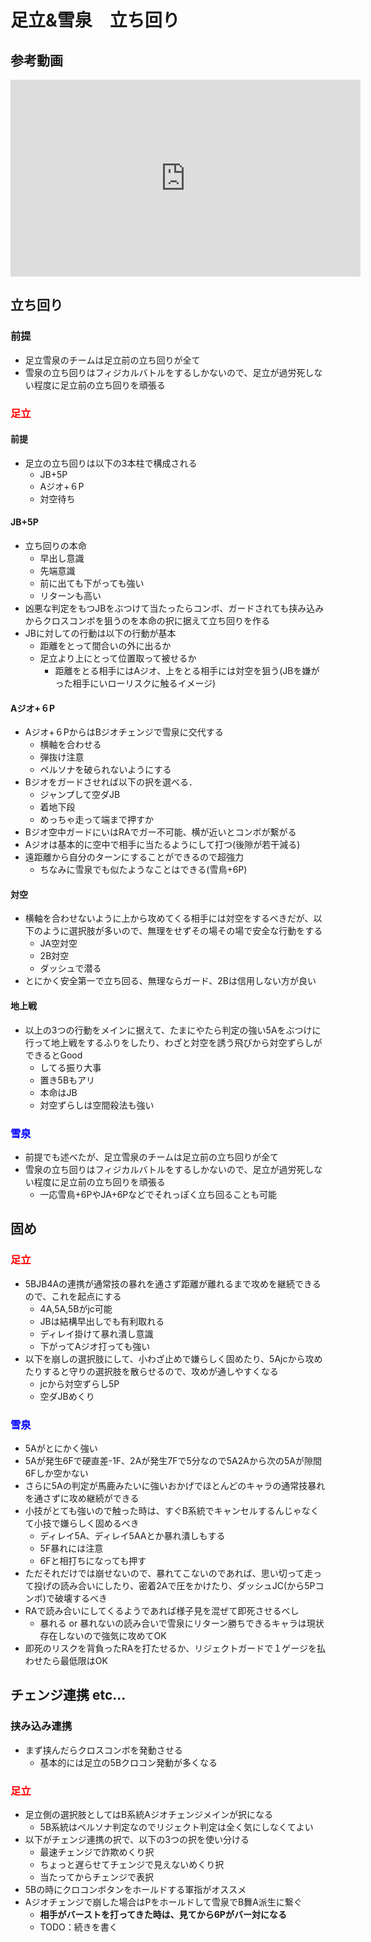 # 足立&雪泉　立ち回り

## 参考動画

<iframe width="560" height="315" src="https://www.youtube.com/embed/r50RY49fC_Y" frameborder="0" allow="accelerometer; autoplay; clipboard-write; encrypted-media; gyroscope; picture-in-picture" allowfullscreen></iframe>

## 立ち回り

### 前提

- 足立雪泉のチームは足立前の立ち回りが全て
- 雪泉の立ち回りはフィジカルバトルをするしかないので、足立が過労死しない程度に足立前の立ち回りを頑張る

### <span style="color: red; ">足立</span>

#### **前提**
  - 足立の立ち回りは以下の3本柱で構成される
    - JB+5P
    - Aジオ+６P
    - 対空待ち  

#### **JB+5P**
  - 立ち回りの本命
    - 早出し意識
    - 先端意識
    - 前に出ても下がっても強い
    - リターンも高い 
  - 凶悪な判定をもつJBをぶつけて当たったらコンボ、ガードされても挟み込みからクロスコンボを狙うのを本命の択に据えて立ち回りを作る
  - JBに対しての行動は以下の行動が基本
    - 距離をとって間合いの外に出るか
    - 足立より上にとって位置取って被せるか
      - 距離をとる相手にはAジオ、上をとる相手には対空を狙う(JBを嫌がった相手にいローリスクに触るイメージ)

#### **Aジオ+６P**
  - Aジオ+６PからはBジオチェンジで雪泉に交代する
    - 横軸を合わせる
    - 弾抜け注意
    - ペルソナを破られないようにする
  - Bジオをガードさせれば以下の択を選べる．
    - ジャンプして空ダJB
    - 着地下段
    - めっちゃ走って端まで押すか
  - Bジオ空中ガードにいはRAでガー不可能、横が近いとコンボが繋がる
  - Aジオは基本的に空中で相手に当たるようにして打つ(後隙が若干減る)
  - 遠距離から自分のターンにすることができるので超強力
    - ちなみに雪泉でも似たようなことはできる(雪鳥+6P)
  

#### **対空**
  - 横軸を合わせないように上から攻めてくる相手には対空をするべきだが、以下のように選択肢が多いので、無理をせずその場その場で安全な行動をする
    -  JA空対空
    -  2B対空
    -  ダッシュで潜る
  - とにかく安全第一で立ち回る、無理ならガード、2Bは信用しない方が良い

#### **地上戦**
  - 以上の3つの行動をメインに据えて、たまにやたら判定の強い5Aをぶつけに行って地上戦をするふりをしたり、わざと対空を誘う飛びから対空ずらしができるとGood
    - してる振り大事
    - 置き5Bもアリ
    - 本命はJB
    - 対空ずらしは空間殺法も強い

### <span style="color: blue; ">雪泉</span>

- 前提でも述べたが、足立雪泉のチームは足立前の立ち回りが全て
- 雪泉の立ち回りはフィジカルバトルをするしかないので、足立が過労死しない程度に足立前の立ち回りを頑張る
  - 一応雪鳥+6PやJA+6Pなどでそれっぽく立ち回ることも可能

## 固め

### <span style="color: red; ">足立</span>

- 5BJB4Aの連携が通常技の暴れを通さず距離が離れるまで攻めを継続できるので、これを起点にする
  - 4A,5A,5Bがjc可能
  - JBは結構早出しでも有利取れる
  - ディレイ掛けて暴れ潰し意識
  - 下がってAジオ打っても強い
- 以下を崩しの選択肢にして、小わざ止めで嫌らしく固めたり、5Ajcから攻めたりすると守りの選択肢を散らせるので、攻めが通しやすくなる
  - jcから対空ずらし5P
  - 空ダJBめくり 

### <span style="color: blue; ">雪泉</span>

- 5Aがとにかく強い
- 5Aが発生6Fで硬直差-1F、2Aが発生7Fで5分なので5A2Aから次の5Aが隙間6Fしか空かない
- さらに5Aの判定が馬鹿みたいに強いおかげでほとんどのキャラの通常技暴れを通さずに攻め継続ができる
- 小技がとても強いので触った時は、すぐB系統でキャンセルするんじゃなくて小技で嫌らしく固めるべき
  - ディレイ5A、ディレイ5AAとか暴れ潰しもする
  - 5F暴れには注意
  - 6Fと相打ちになっても押す
- ただそれだけでは崩せないので、暴れてこないのであれば、思い切って走って投げの読み合いにしたり、密着2Aで圧をかけたり、ダッシュJC(から5Pコンボ)で破壊するべき
- RAで読み合いにしてくるようであれば様子見を混ぜて即死させるべし
  - 暴れる or 暴れないの読み合いで雪泉にリターン勝ちできるキャラは現状存在しないので強気に攻めてOK 
- 即死のリスクを背負ったRAを打たせるか、リジェクトガードで１ゲージを払わせたら最低限はOK

## チェンジ連携 etc...

### 挟み込み連携

- まず挟んだらクロスコンボを発動させる
  - 基本的には足立の5Bクロコン発動が多くなる

### <span style="color: red; ">足立</span>

- 足立側の選択肢としてはB系統Aジオチェンジメインが択になる
  - 5B系統はペルソナ判定なのでリジェクト判定は全く気にしなくてよい
- 以下がチェンジ連携の択で、以下の3つの択を使い分ける
  - 最速チェンジで詐欺めくり択
  - ちょっと遅らせてチェンジで見えないめくり択
  - 当たってからチェンジで表択 
- 5Bの時にクロコンボタンをホールドする軍指がオススメ
- Aジオチェンジで崩した場合はPをホールドして雪泉でB舞A派生に繋ぐ
  - **相手がバーストを打ってきた時は、見てから6Pがバー対になる**
  - TODO：続きを書く